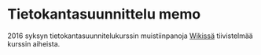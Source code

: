 # Tietokantasuunnittelu memo
2016 syksyn tietokantasuunnitelukurssin muistiinpanoja
[Wikissä](https://github.com/juhapekkamoilanen/Tietokantasuunnittelu-memo/wiki) tiivistelmää kurssin aiheista.
